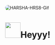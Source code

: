 <!--
### Hi there 👋
**HRS8/HRS8** is a ✨ _special_ ✨ repository because its `README.md` (this file) appears on your GitHub profile.

Here are some ideas to get you started:

- 🔭 I’m currently working on ...
- 🌱 I’m currently learning ...
- 👯 I’m looking to collaborate on ...
- 🤔 I’m looking for help with ...
- 💬 Ask me about ...
- 📫 How to reach me: ...
- 😄 Pronouns: ...
- ⚡ Fun fact: ...
-->
<img src="https://github.com/HRS8/HRS8/blob/main/Pixaloop_02_09_2023_16_15_51_9280000.gif" alt="HARSHA-HRS8-Gif" style="border-radius: 50px;">
<h1><img src="https://emojis.slackmojis.com/emojis/images/1643514476/4594/blob-wave.gif?1643514476" width="50" height="50"/>Heyyy!</h1>
